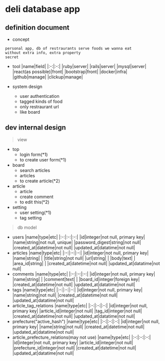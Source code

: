 # deli database app
## definition document
- concept
```
personal app, db of restraurants serve foods we wanna eat
without extra info, extra property
secret
```
- tool
|name|field|
|:-:|:-:|
|ruby|server|
|rails|server|
|mysql|server|
|react(as possible)|front|
|bootstrap|front|
|docker|infra|
|github|manage|
|clickup|manage|

- system design
	- user authentication
	- tagged kinds of food
	- only restraurant url
	- like board

## dev internal design
> view
- top
	- login form(*1)
	- to create user form(*1)
- board
	- search articles
	- articles
	- to create article(*2)
- article
	- article
	- create comment
	- to edit this(*2)
- setting
	- user setting(*1)
	- tag setting
> db model
- users
|name|type|etc|
|:-:|:-:|:-:|
|id|integer|not null, primary key|
|name|string|not null, unique|
|password_digest|string|not null|
|created_at|datetime|not null|
|updated_at|datatime|not null|
- articles
|name|type|etc|
|:-:|:-:|:-:|
|id|integer|not null, primary key|
|name|string| |
|title|string|not null|
|url|string| |
|body|text| |
|area_id|string| |
|created_at|datetime|not null|
|updated_at|datatime|not null|
- comments
|name|type|etc|
|:-:|:-:|:-:|
|id|integer|not null, primary key|
|name|string| |
|comment|text| |
|board_id|integer|foreign key|
|created_at|datetime|not null|
|updated_at|datatime|not null|
- tags
|name|type|etc|
|:-:|:-:|:-:|
|id|integer|not null, primary key|
|name|string|not null|
|created_at|datetime|not null|
|updated_at|datatime|not null|
- article_tag_relations
|name|type|etc|
|:-:|:-:|:-:|
|id|integer|not null, primary key|
|article_id|integer|not null|
|tag_id|integer|not null|
|created_at|datetime|not null|
|updated_at|datatime|not null|
- prefecture("active_hash")
|name|type|etc|
|:-:|:-:|:-:|
|id|integer|not null, primary key|
|name|string|not null|
|created_at|datetime|not null|
|updated_at|datatime|not null|
- article_prefecture_relations(may not use)
|name|type|etc|
|:-:|:-:|:-:|
|id|integer|not null, primary key|
|article_id|integer|not null|
|prefecture_id|integer|not null|
|created_at|datetime|not null|
|updated_at|datatime|not null|
